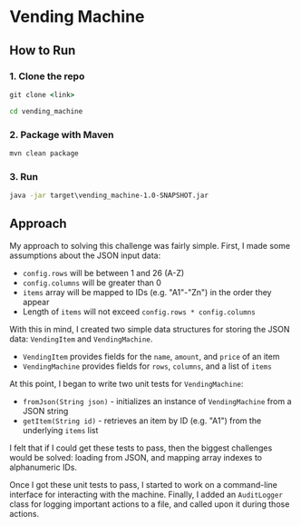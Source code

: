 # Vending Machine

## How to Run

### 1. Clone the repo

```cmd
git clone <link>
```

```cmd
cd vending_machine
```

### 2. Package with Maven

```cmd
mvn clean package
```

### 3. Run

```cmd
java -jar target\vending_machine-1.0-SNAPSHOT.jar
```

## Approach

My approach to solving this challenge was fairly simple. First, I made some
assumptions about the JSON input data:

- `config.rows` will be between 1 and 26 (A-Z)
- `config.columns` will be greater than 0
- `items` array will be mapped to IDs (e.g. "A1"-"Zn") in the order they appear
- Length of `items` will not exceed `config.rows * config.columns`

With this in mind, I created two simple data structures for storing the JSON data: `VendingItem` and `VendingMachine`.

- `VendingItem` provides fields for the `name`, `amount`, and `price` of an item
- `VendingMachine` provides fields for `rows`, `columns`, and a list of `items`

At this point, I began to write two unit tests for `VendingMachine`:

- `fromJson(String json)` - initializes an instance of `VendingMachine` from a JSON string
- `getItem(String id)` - retrieves an item by ID (e.g. "A1") from the underlying `items` list

I felt that if I could get these tests to pass, then the biggest challenges
would be solved: loading from JSON, and mapping array indexes to alphanumeric
IDs.

Once I got these unit tests to pass, I started to work on a command-line
interface for interacting with the machine. Finally, I added an `AuditLogger`
class for logging important actions to a file, and called upon it during those
actions.
